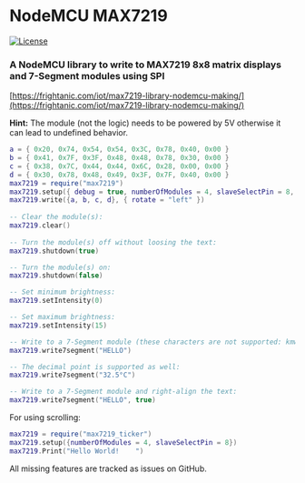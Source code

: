 # NodeMCU MAX7219
[![License](https://img.shields.io/badge/license-MIT-blue.svg?style=flat)](https://github.com/marcelstoer/nodemcu-max7219/blob/master/LICENSE)

### A NodeMCU library to write to MAX7219 8x8 matrix displays and 7-Segment modules using SPI

[https://frightanic.com/iot/max7219-library-nodemcu-making/](https://frightanic.com/iot/max7219-library-nodemcu-making/)

**Hint:** The module (not the logic) needs to be powered by 5V otherwise it can lead to undefined behavior.

```Lua
a = { 0x20, 0x74, 0x54, 0x54, 0x3C, 0x78, 0x40, 0x00 }
b = { 0x41, 0x7F, 0x3F, 0x48, 0x48, 0x78, 0x30, 0x00 }
c = { 0x38, 0x7C, 0x44, 0x44, 0x6C, 0x28, 0x00, 0x00 }
d = { 0x30, 0x78, 0x48, 0x49, 0x3F, 0x7F, 0x40, 0x00 }
max7219 = require("max7219")
max7219.setup({ debug = true, numberOfModules = 4, slaveSelectPin = 8, intensity = 6 })
max7219.write({a, b, c, d}, { rotate = "left" })
  
-- Clear the module(s):
max7219.clear()
  
-- Turn the module(s) off without loosing the text:
max7219.shutdown(true)

-- Turn the module(s) on:
max7219.shutdown(false)

-- Set minimum brightness:
max7219.setIntensity(0)

-- Set maximum brightness:
max7219.setIntensity(15)

-- Write to a 7-Segment module (these characters are not supported: kmwxKMWX):
max7219.write7segment("HELLO")

-- The decimal point is supported as well:
max7219.write7segment("32.5°C")

-- Write to a 7-Segment module and right-align the text:
max7219.write7segment("HELLO", true)
```

For using scrolling:
```Lua
max7219 = require("max7219_ticker")
max7219.setup({numberOfModules = 4, slaveSelectPin = 8})
max7219.Print("Hello World!    ")
```


All missing features are tracked as issues on GitHub.
